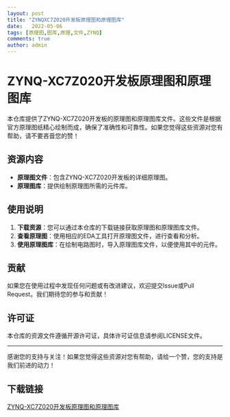 ```yaml
---
layout: post
title: "ZYNQXC7Z020开发板原理图和原理图库"
date:   2022-05-06
tags: [原理图,图库,原理,文件,ZYNQ]
comments: true
author: admin
---
```

# ZYNQ-XC7Z020开发板原理图和原理图库

本仓库提供了ZYNQ-XC7Z020开发板的原理图和原理图库文件。这些文件是根据官方原理图纸精心绘制而成，确保了准确性和可靠性。如果您觉得这些资源对您有帮助，请不要吝啬您的赞！

## 资源内容

- **原理图文件**：包含ZYNQ-XC7Z020开发板的详细原理图。
- **原理图库**：提供绘制原理图所需的元件库。

## 使用说明

1. **下载资源**：您可以通过本仓库的下载链接获取原理图和原理图库文件。
2. **查看原理图**：使用相应的EDA工具打开原理图文件，进行查看和分析。
3. **使用原理图库**：在绘制电路图时，导入原理图库文件，以便使用其中的元件。

## 贡献

如果您在使用过程中发现任何问题或有改进建议，欢迎提交Issue或Pull Request。我们期待您的参与和贡献！

## 许可证

本仓库的资源文件遵循开源许可证，具体许可证信息请参阅LICENSE文件。

---

感谢您的支持与关注！如果您觉得这些资源对您有帮助，请给一个赞，您的支持是我们前进的动力！

## 下载链接

[ZYNQ-XC7Z020开发板原理图和原理图库](https://pan.quark.cn/s/123bb2d172ac)